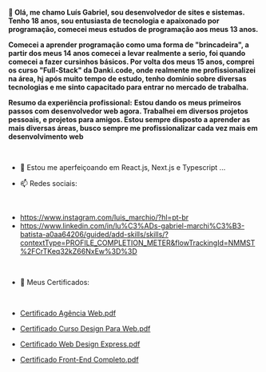 **👋 Olá, me chamo Luís Gabriel, sou desenvolvedor de sites e sistemas. Tenho 18 anos, sou entusiasta de tecnologia e apaixonado por programação, comecei meus estudos de programação aos meus 13 anos.**

**Comecei a aprender programação como uma forma de "brincadeira", a partir dos meus 14 anos comecei a levar realmente a serio, foi quando comecei a fazer cursinhos básicos. Por volta dos meus 15 anos, comprei os curso "Full-Stack" da Danki.code, onde realmente me profissionalizei na área,  hj após muito tempo de estudo, tenho domínio sobre diversas tecnologias e me sinto capacitado para entrar no mercado de trabalha.**

**Resumo da experiência profissional:**
**Estou dando os meus primeiros passos com desenvolvedor web agora. Trabalhei em diversos projetos pessoais, e projetos para amigos. Estou sempre disposto a aprender as mais diversas áreas, busco sempre me profissionalizar cada vez mais em desenvolvimento web**

 <br>

- 🌱 Estou me aperfeiçoando em React.js, Next.js e Typescript ...

- 📫 Redes sociais:
 <br>

- https://www.instagram.com/luis_marchio/?hl=pt-br
  <br>
- https://www.linkedin.com/in/lu%C3%ADs-gabriel-marchi%C3%B3-batista-a0aa64206/guided/add-skills/skills/?contextType=PROFILE_COMPLETION_METER&flowTrackingId=NMMST%2FCrTKeq32kZ66NxEw%3D%3D
<br>

- 🎇 Meus Certificados:
 <br>

- [Certificado Agência Web.pdf](https://github.com/LuisMarchio03/LuisMarchio03/files/6365681/Certificado.Agencia.Web.pdf)

- [Certificado Curso Design Para Web.pdf](https://github.com/LuisMarchio03/LuisMarchio03/files/6365682/Certificado.Curso.Design.Para.Web.pdf)

- [Certificado Web Design Express.pdf](https://github.com/LuisMarchio03/LuisMarchio03/files/6365683/Certificado.Web.Design.Express.pdf)

- [Certificado Front-End Completo.pdf](https://github.com/LuisMarchio03/LuisMarchio03/files/6365684/Certificado.Front-End.Completo.pdf)

